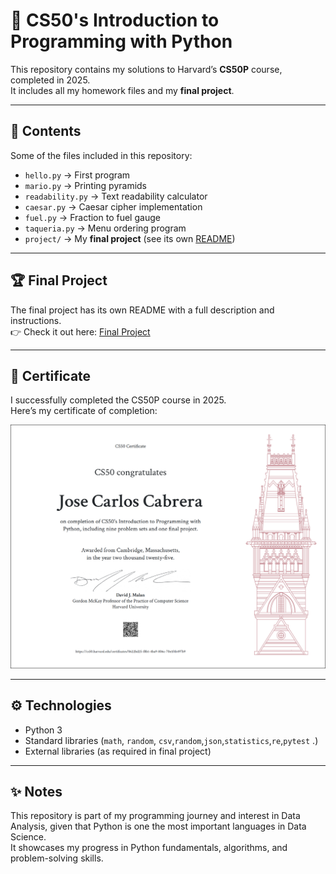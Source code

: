 # 🐍 CS50's Introduction to Programming with Python

This repository contains my solutions to Harvard’s **CS50P** course, completed in 2025.  
It includes all my homework files and my **final project**.

---

## 📂 Contents

Some of the files included in this repository:

- `hello.py` → First program
- `mario.py` → Printing pyramids
- `readability.py` → Text readability calculator
- `caesar.py` → Caesar cipher implementation
- `fuel.py` → Fraction to fuel gauge
- `taqueria.py` → Menu ordering program
- `project/` → My **final project** (see its own [README](project/README.md))

---

## 🏆 Final Project

The final project has its own README with a full description and instructions.  
👉 Check it out here: [Final Project](project/README.md)

---

## 📜 Certificate

I successfully completed the CS50P course in 2025.  
Here’s my certificate of completion:

![CS50P Certificate](certificate/CS50P.png)

---

## ⚙️ Technologies

- Python 3
- Standard libraries (`math`, `random`, `csv`,`random`,`json`,`statistics`,`re`,`pytest` .)
- External libraries (as required in final project)

---

## ✨ Notes

This repository is part of my programming journey and interest in Data Analysis, given that Python is one the most important languages in Data Science.  
It showcases my progress in Python fundamentals, algorithms, and problem-solving skills.